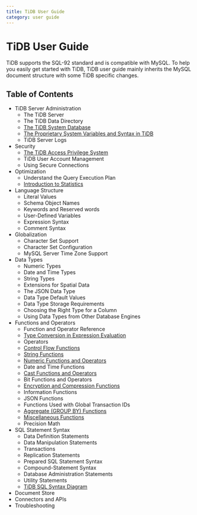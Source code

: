 ```yaml
---
title: TiDB User Guide
category: user guide
---
```


# TiDB User Guide

TiDB supports the SQL-92 standard and is compatible with MySQL. To help you easily get started with TiDB, TiDB user guide mainly inherits the MySQL document structure with some TiDB specific changes.

## Table of Contents

+ TiDB Server Administration
    - The TiDB Server
    - The TiDB Data Directory
    - [The TiDB System Database](system-database.md)
    - [The Proprietary System Variables and Syntax in TiDB](tidb-specific.md)
    - TiDB Server Logs
+ Security
    - [The TiDB Access Privilege System](privilege.md)
    - TiDB User Account Management
    - Using Secure Connections
+ Optimization
    - Understand the Query Execution Plan
    - [Introduction to Statistics](statistics.md)
+ Language Structure
    - Literal Values
    - Schema Object Names
    - Keywords and Reserved words
    - User-Defined Variables
    - Expression Syntax
    - Comment Syntax
+ Globalization
    - Character Set Support
    - Character Set Configuration
    - MySQL Server Time Zone Support
+ Data Types
    - Numeric Types
    - Date and Time Types
    - String Types
    - Extensions for Spatial Data
    - The JSON Data Type
    - Data Type Default Values
    - Data Type Storage Requirements
    - Choosing the Right Type for a Column
    - Using Data Types from Other Database Engines
+ Functions and Operators
    - Function and Operator Reference
    - [Type Conversion in Expression Evaluation](type-conversion-in-expression-evaluation.md)
    - Operators
    - [Control Flow Functions](control-flow-functions.md)
    - [String Functions](string-functions.md)
    - [Numeric Functions and Operators](numeric-functions-and-operators.md)
    - Date and Time Functions
    - [Cast Functions and Operators](cast-functions-and-operators.md)
    - Bit Functions and Operators
    - [Encryption and Compression Functions](encryption-and-compression-functions.md)
    - Information Functions
    - JSON Functions
    - Functions Used with Global Transaction IDs
    - [Aggregate (GROUP BY) Functions](aggregate-group-by-functions.md)
    - [Miscellaneous Functions](miscellaneous-functions.md)
    - Precision Math
+ SQL Statement Syntax
    - Data Definition Statements
    - Data Manipulation Statements
    - Transactions
    - Replication Statements
    - Prepared SQL Statement Syntax
    - Compound-Statement Syntax
    - Database Administration Statements
    - Utility Statements
    - [TiDB SQL Syntax Diagram](https://pingcap.github.io/sqlgram/)
+ Document Store
+ Connectors and APIs
+ Troubleshooting
